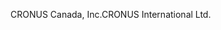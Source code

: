<span data-ttu-id="61992-101">CRONUS Canada, Inc.</span><span class="sxs-lookup"><span data-stu-id="61992-101">CRONUS International Ltd.</span></span>
